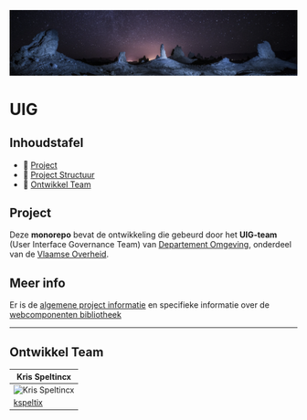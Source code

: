 ![omgeving](resources/images/omgeving.png)

# UIG

## Inhoudstafel

- 🚀 [Project](#project)
- 📒 [Project Structuur](#project-structuur)
- 👥 [Ontwikkel Team](#ontwikkel-team)

## Project

Deze __monorepo__ bevat de ontwikkeling die gebeurd door het __UIG-team__ (User Interface Governance Team)
van [Departement Omgeving](https://omgeving.vlaanderen.be/), onderdeel van
de [Vlaamse Overheid](https://www.vlaanderen.be/).

## Meer info

Er is de [algemene project informatie](resources/docs/todo.md) en specifieke informatie over de
[webcomponenten bibliotheek](web-components/doc)

<hr>

## Ontwikkel Team

| Kris Speltincx                                                             |
|----------------------------------------------------------------------------|
| ![Kris Speltincx](https://avatars.githubusercontent.com/u/110020569?s=160) |
| [kspeltix](https://github.com/kspeltix)                                    |

